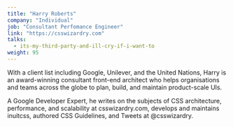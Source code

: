```yaml
---
title: "Harry Roberts"
company: "Individual"
job: "Consultant Perfomance Engineer"
link: "https://csswizardry.com"
talks:
  - its-my-third-party-and-ill-cry-if-i-want-to
weight: 95
---
```


With a client list including Google, Unilever, and the United Nations, Harry is an award-winning consultant front-end architect who helps organisations and teams across the globe to plan, build, and maintain product-scale UIs.

A Google Developer Expert, he writes on the subjects of CSS architecture, performance, and scalability at csswizardry.com, develops and maintains inuitcss, authored CSS Guidelines, and Tweets at @csswizardry.